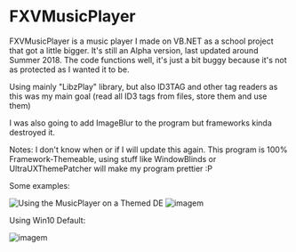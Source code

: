 # FXVMusicPlayer

FXVMusicPlayer is a music player I made on VB.NET as a school project that got a little bigger.
It's still an Alpha version, last updated around Summer 2018.
The code functions well, it's just a bit buggy because it's not as protected as I wanted it to be.

Using mainly "LibzPlay" library, but also ID3TAG and other tag readers as this was my main goal (read all ID3 tags from files, store them and use them)

I was also going to add ImageBlur to the program but frameworks kinda destroyed it.

Notes:
I don't know when or if I will update this again.
This program is 100% Framework-Themeable, using stuff like WindowBlinds or UltraUXThemePatcher will make my program prettier :P

Some examples:

![Using the MusicPlayer on a Themed DE](https://i.imgur.com/YQ6yzvm.png)
![imagem](https://user-images.githubusercontent.com/50883050/122072555-96741580-cdef-11eb-93d9-ece640a5e44b.png)

Using Win10 Default:

![imagem](https://user-images.githubusercontent.com/50883050/122073333-3f227500-cdf0-11eb-99a4-3034c1b96e84.png)
